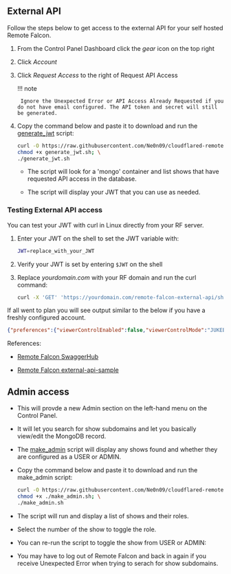 ## External API

Follow the steps below to get access to the external API for your self hosted Remote Falcon.

1. From the Control Panel Dashboard click the *gear* icon on the top right

2. Click *Account*

3. Click *Request Access* to the right of Request API Access

    !!! note

        Ignore the Unexpected Error or API Access Already Requested if you do not have email configured. The API token and secret will still be generated. 

4.  Copy the command below and paste it to download and run the [generate_jwt](about/scripts.md#generate_jwtsh) script:

    ```sh
    curl -O https://raw.githubusercontent.com/Ne0n09/cloudflared-remotefalcon/main/generate_jwt.sh; \
    chmod +x generate_jwt.sh; \
    ./generate_jwt.sh
    ```

    - The script will look for a 'mongo' container and list shows that have requested API access in the database.

    - The script will display your JWT that you can use as needed.

### Testing External API access

You can test your JWT with curl in Linux directly from your RF server.

1. Enter your JWT on the shell to set the JWT variable with: 

    ```sh
    JWT=replace_with_your_JWT
    ```

2. Verify your JWT is set by entering ```$JWT``` on the shell

3. Replace *yourdomain.com* with your RF domain and run the curl command:

    ```sh
    curl -X 'GET' 'https://yourdomain.com/remote-falcon-external-api/showDetails' -H 'accept: application/json' -H "Authorization: Bearer $JWT"
    ```

If all went to plan you will see output similar to the below if you have a freshly configured account.

```json
{"preferences":{"viewerControlEnabled":false,"viewerControlMode":"JUKEBOX","resetVotes":false,"jukeboxDepth":0,"locationCheckMethod":null,"showLatitude":0.0,"showLongitude":0.0,"allowedRadius":1.0,"jukeboxRequestLimit":0,"locationCode":null,"hideSequenceCount":0,"makeItSnow":false},"sequences":[],"sequenceGroups":[],"requests":[],"votes":[],"playingNow":null,"playingNext":null,"playingNextFromSchedule":null}
```

References:

- [Remote Falcon SwaggerHub](https://app.swaggerhub.com/apis/whitesoup12/RemoteFalcon)

- [Remote Falcon external-api-sample](https://github.com/Remote-Falcon/remote-falcon-issue-tracker/tree/main/external-api-sample)

## Admin access

- This will provde a new Admin section on the left-hand menu on the Control Panel. 

- It will let you search for show subdomains and let you basically view/edit the MongoDB record.

- The [make_admin](about/scripts.md#make_adminsh) script will display any shows found and whether they are configured as a USER or ADMIN.

- Copy the command below and paste it to download and run the make_admin script:   

    ```sh
    curl -O https://raw.githubusercontent.com/Ne0n09/cloudflared-remotefalcon/refs/heads/main/make_admin.sh; \
    chmod +x ./make_admin.sh; \
    ./make_admin.sh
    ```

- The script will run and display a list of shows and their roles. 

- Select the number of the show to toggle the role.

- You can re-run the script to toggle the show from USER or ADMIN:

- You may have to log out of Remote Falcon and back in again if you receive Unexpected Error when trying to serach for show subdomains.
